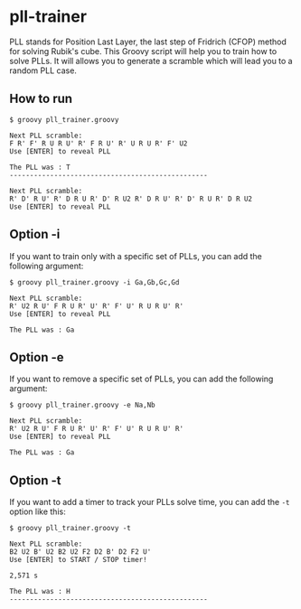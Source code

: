 # pll-trainer

PLL stands for Position Last Layer, the last step of Fridrich (CFOP) method for solving Rubik's cube.
This Groovy script will help you to train how to solve PLLs. It will allows you to generate a scramble which will lead you to a random PLL case.

## How to run

    $ groovy pll_trainer.groovy

    Next PLL scramble:
    F R' F' R U R U' R' F R U' R' U R U R' F' U2
    Use [ENTER] to reveal PLL

    The PLL was : T
    -------------------------------------------------

    Next PLL scramble:
    R' D' R U' R' D R U R' D' R U2 R' D R U' R' D' R U R' D R U2
    Use [ENTER] to reveal PLL

## Option -i

If you want to train only with a specific set of PLLs, you can add the following argument:

    $ groovy pll_trainer.groovy -i Ga,Gb,Gc,Gd

    Next PLL scramble:
    R' U2 R U' F R U R' U' R' F' U' R U R U' R'
    Use [ENTER] to reveal PLL

    The PLL was : Ga

## Option -e

If you want to remove a specific set of PLLs, you can add the following argument:

    $ groovy pll_trainer.groovy -e Na,Nb

    Next PLL scramble:
    R' U2 R U' F R U R' U' R' F' U' R U R U' R'
    Use [ENTER] to reveal PLL

    The PLL was : Ga

## Option -t

If you want to add a timer to track your PLLs solve time, you can add the `-t` option like this:

    $ groovy pll_trainer.groovy -t

    Next PLL scramble:
    B2 U2 B' U2 B2 U2 F2 D2 B' D2 F2 U'
    Use [ENTER] to START / STOP timer!

    2,571 s

    The PLL was : H
    -------------------------------------------------
